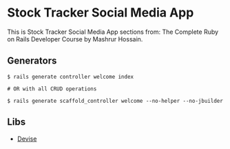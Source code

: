 # Stock Tracker Social Media App

This is Stock Tracker Social Media App sections from: The Complete Ruby on Rails Developer Course by Mashrur Hossain.

## Generators

```
$ rails generate controller welcome index

# OR with all CRUD operations

$ rails generate scaffold_controller welcome --no-helper --no-jbuilder
```

## Libs

- [Devise](https://github.com/heartcombo/devise#starting-with-rails)
